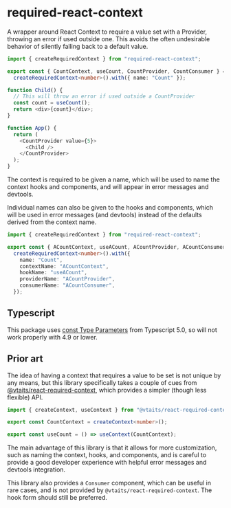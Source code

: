 # required-react-context

A wrapper around React Context to require a value set with a Provider, throwing an error if used outside one. This avoids the often undesirable behavior of silently falling back to a default value.

```ts
import { createRequiredContext } from "required-react-context";

export const { CountContext, useCount, CountProvider, CountConsumer } =
  createRequiredContext<number>().with({ name: "Count" });

function Child() {
  // This will throw an error if used outside a CountProvider
  const count = useCount();
  return <div>{count}</div>;
}

function App() {
  return (
    <CountProvider value={5}>
      <Child />
    </CountProvider>
  );
}
```

The context is required to be given a name, which will be used to name the context hooks and components, and will appear in error messages and devtools.

Individual names can also be given to the hooks and components, which will be used in error messages (and devtools) instead of the defaults derived from the context name.

```ts
import { createRequiredContext } from "required-react-context";

export const { ACountContext, useACount, ACountProvider, ACountConsumer } =
  createRequiredContext<number>().with({
    name: "Count",
    contextName: "ACountContext",
    hookName: "useACount",
    providerName: "ACountProvider",
    consumerName: "ACountConsumer",
  });
```

## Typescript

This package uses [const Type Parameters](https://www.typescriptlang.org/docs/handbook/release-notes/typescript-5-0.html#const-type-parameters) from Typescript 5.0, so will not work properly with 4.9 or lower.

## Prior art

The idea of having a context that requires a value to be set is not unique by any means, but this library specifically takes a couple of cues from [@vtaits/react-required-context](https://www.npmjs.com/package/@vtaits/react-required-context), which provides a simpler (though less flexible) API.

```ts
import { createContext, useContext } from "@vtaits/react-required-context";

export const CountContext = createContext<number>();

export const useCount = () => useContext(CountContext);
```

The main advantage of this library is that it allows for more customization, such as naming the context, hooks, and components, and is careful to provide a good developer experience with helpful error messages and devtools integration.

This library also provides a `Consumer` component, which can be useful in rare cases, and is not provided by `@vtaits/react-required-context`. The hook form should still be preferred.

